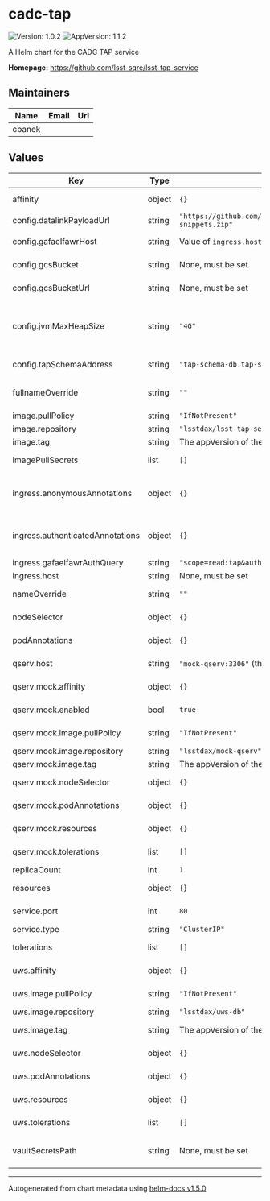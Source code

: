 # cadc-tap

![Version: 1.0.2](https://img.shields.io/badge/Version-1.0.2-informational?style=flat-square) ![AppVersion: 1.1.2](https://img.shields.io/badge/AppVersion-1.1.2-informational?style=flat-square)

A Helm chart for the CADC TAP service

**Homepage:** <https://github.com/lsst-sqre/lsst-tap-service>

## Maintainers

| Name | Email | Url |
| ---- | ------ | --- |
| cbanek |  |  |

## Values

| Key | Type | Default | Description |
|-----|------|---------|-------------|
| affinity | object | `{}` | Affinity rules for the Gafaelfawr frontend pod |
| config.datalinkPayloadUrl | string | `"https://github.com/lsst/sdm_schemas/releases/download/1.1.4/datalink-snippets.zip"` | Datalink payload URL |
| config.gafaelfawrHost | string | Value of `ingress.host` | Gafaelfawr hostname to get user information from a token |
| config.gcsBucket | string | None, must be set | Name of GCS bucket in which to store results |
| config.gcsBucketUrl | string | None, must be set | Base URL for results stored in GCS bucket |
| config.jvmMaxHeapSize | string | `"4G"` | Java heap size, which will set the maximum size of the heap. Otherwise Java would determine it based on how much memory is available and black maths. |
| config.tapSchemaAddress | string | `"tap-schema-db.tap-schema.svc.cluster.local:3306"` | Address to a MySQL database containing TAP schema data |
| fullnameOverride | string | `""` | Override the full name for resources (includes the release name) |
| image.pullPolicy | string | `"IfNotPresent"` | Pull policy for the tap image |
| image.repository | string | `"lsstdax/lsst-tap-service"` | tap image to use |
| image.tag | string | The appVersion of the chart | Tag of tap image to use |
| imagePullSecrets | list | `[]` | Secret names to use for all Docker pulls |
| ingress.anonymousAnnotations | object | `{}` | Additional annotations to use for endpoints that allow anonymous access, such as `/capabilities` and `/availability` |
| ingress.authenticatedAnnotations | object | `{}` | Additional annotations to use for endpoints that are authenticated, such as `/sync`, `/async`, and `/tables` |
| ingress.gafaelfawrAuthQuery | string | `"scope=read:tap&auth_type=basic&delegate_to=tap"` | Gafaelfawr auth query string |
| ingress.host | string | None, must be set | Hostname for the ingress |
| nameOverride | string | `""` | Override the base name for resources |
| nodeSelector | object | `{}` | Node selector rules for the Gafaelfawr frontend pod |
| podAnnotations | object | `{}` | Annotations for the Gafaelfawr frontend pod |
| qserv.host | string | `"mock-qserv:3306"` (the mock QServ) | QServ hostname:port to connect to |
| qserv.mock.affinity | object | `{}` | Affinity rules for the mock QServ pod |
| qserv.mock.enabled | bool | `true` | Spin up a container to pretend to be QServ. |
| qserv.mock.image.pullPolicy | string | `"IfNotPresent"` | Pull policy for the mock QServ image |
| qserv.mock.image.repository | string | `"lsstdax/mock-qserv"` | Mock QServ image to use |
| qserv.mock.image.tag | string | The appVersion of the chart | Tag of mock QServ image to use |
| qserv.mock.nodeSelector | object | `{}` | Node selection rules for the mock QServ pod |
| qserv.mock.podAnnotations | object | `{}` | Annotations for the mock QServ pod |
| qserv.mock.resources | object | `{}` | Resource limits and requests for the mock QServ pod |
| qserv.mock.tolerations | list | `[]` | Tolerations for the mock QServ pod |
| replicaCount | int | `1` | Number of pods to start |
| resources | object | `{}` | Resource limits and requests for the Gafaelfawr frontend pod |
| service.port | int | `80` | Port of the service to create and map to the ingress |
| service.type | string | `"ClusterIP"` | Type of service to create |
| tolerations | list | `[]` | Tolerations for the Gafaelfawr frontend pod |
| uws.affinity | object | `{}` | Affinity rules for the UWS database pod |
| uws.image.pullPolicy | string | `"IfNotPresent"` | Pull policy for the UWS database image |
| uws.image.repository | string | `"lsstdax/uws-db"` | UWS database image to use |
| uws.image.tag | string | The appVersion of the chart | Tag of UWS database image to use |
| uws.nodeSelector | object | `{}` | Node selection rules for the UWS database pod |
| uws.podAnnotations | object | `{}` | Annotations for the UWS databse pod |
| uws.resources | object | `{}` | Resource limits and requests for the UWS database pod |
| uws.tolerations | list | `[]` | Tolerations for the UWS database pod |
| vaultSecretsPath | string | None, must be set | Path to the Vault secret (`secret/k8s_operator/<host>/tap`, for example) |

----------------------------------------------
Autogenerated from chart metadata using [helm-docs v1.5.0](https://github.com/norwoodj/helm-docs/releases/v1.5.0)
